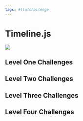 ```yaml
---
tags: #llufchallenge
---
```



# Timeline.js

![](https://i.imgur.com/XHz3NBf.png)

## Level One Challenges 

## Level Two Challenges 

## Level Three Challenges 

## Level Four Challenges 